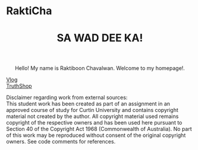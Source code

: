 # RaktiCha
<!DOCTYPE html>
<html lang="en-US">

<head>
  <meta charset="UTF-8">
  <meta name="viewport" content="width=device-width, initial-scale=1.0">
  <!--update link with the name of your stylesheet and folder-->
  <link rel="stylesheet" href="yourName.css">
  <title>RAKTI.CHAVAS</title>
</head>

<body>
  <header>
    <!--update with your name or homepage name-->
    <h1 style="text-align:center;">SA WAD DEE KA!</h1>
  </header>
	
	
  <section id="Raktibooon">
  <p style="text-align:center;">Hello! My name is Raktiboon Chavalwan. Welcome to my homepage!.</p>
  </section>

  <section id="vlog">
    <!--update link with the name of your folder-->
    <a href="https://studioelectronicart.github.io/students/RaktiC/vlog.html">Vlog</a>
  </section>
	
  <section id="TruthShop">
    <!--update link with the name of your folder-->
    <a href="https://studioelectronicart.github.io/students/RaktiC/welcome_to_truth_shop_.html">TruthShop</a>
  </section>




  

<html>
<style>
body {
  background-image: url('teddybg.png');
}
</style>

<body>

</body>
</html>



  <!-- do not remove this footer. You may change style/formatting (e.g. padding,
  font face, colour) in your CSS file but it must remain fixed at the bottom of
  the page, and contain the same text. It must appear on all pages of your
  personal site.-->
  <footer>
    <p>Disclaimer regarding work from external sources: <br>
      This student work has been created as part of an assignment in an approved course of study for Curtin University and contains copyright material not created by the author. All copyright material used remains copyright of the respective owners and has been used here pursuant to Section 40 of the Copyright Act 1968 (Commonwealth of Australia). No part of this work may be reproduced without consent of the original copyright owners. See code comments for references.</p>
  </footer>

</body>


</html>
